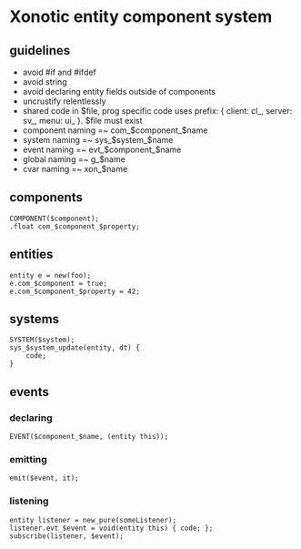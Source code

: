 # Xonotic entity component system

## guidelines

* avoid #if and #ifdef
* avoid string
* avoid declaring entity fields outside of components
* uncrustify relentlessly
* shared code in $file, prog specific code uses prefix: { client: cl_, server: sv_, menu: ui_ }. $file must exist
* component naming =~ com_$component_$name
* system naming =~ sys_$system_$name
* event naming =~ evt_$component_$name
* global naming =~ g_$name
* cvar naming =~ xon_$name

## components

    COMPONENT($component);
    .float com_$component_$property;

## entities

    entity e = new(foo);
    e.com_$component = true;
    e.com_$component_$property = 42;

## systems

    SYSTEM($system);
    sys_$system_update(entity, dt) {
        code;
    }

## events

### declaring

    EVENT($component_$name, (entity this));

### emitting

    emit($event, it);

### listening

    entity listener = new_pure(someListener);
    listener.evt_$event = void(entity this) { code; };
    subscribe(listener, $event);
